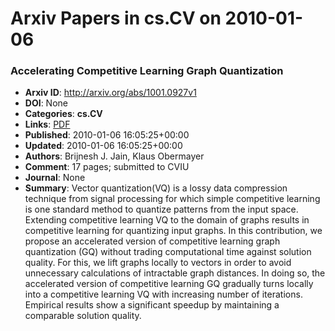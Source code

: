 # Arxiv Papers in cs.CV on 2010-01-06
### Accelerating Competitive Learning Graph Quantization
- **Arxiv ID**: http://arxiv.org/abs/1001.0927v1
- **DOI**: None
- **Categories**: **cs.CV**
- **Links**: [PDF](http://arxiv.org/pdf/1001.0927v1)
- **Published**: 2010-01-06 16:05:25+00:00
- **Updated**: 2010-01-06 16:05:25+00:00
- **Authors**: Brijnesh J. Jain, Klaus Obermayer
- **Comment**: 17 pages; submitted to CVIU
- **Journal**: None
- **Summary**: Vector quantization(VQ) is a lossy data compression technique from signal processing for which simple competitive learning is one standard method to quantize patterns from the input space. Extending competitive learning VQ to the domain of graphs results in competitive learning for quantizing input graphs. In this contribution, we propose an accelerated version of competitive learning graph quantization (GQ) without trading computational time against solution quality. For this, we lift graphs locally to vectors in order to avoid unnecessary calculations of intractable graph distances. In doing so, the accelerated version of competitive learning GQ gradually turns locally into a competitive learning VQ with increasing number of iterations. Empirical results show a significant speedup by maintaining a comparable solution quality.



